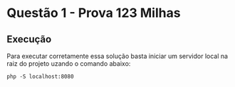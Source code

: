 # Questão 1 - Prova 123 Milhas

## Execução

Para executar corretamente essa solução basta iniciar um servidor local na raiz do projeto uzando o comando abaixo:

`php -S localhost:8080`